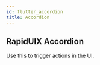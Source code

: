 ```yaml
---
id: flutter_accordion
title: Accordion
---
```


## RapidUIX Accordion

Use this to trigger actions in the UI.

